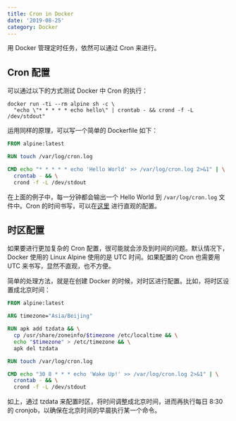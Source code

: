 ```yaml
---
title: Cron in Docker
date: '2019-08-25'
category: Docker
---
```


用 Docker 管理定时任务，依然可以通过 Cron 来进行。

## Cron 配置

可以通过以下的方式测试 Docker 中 Cron 的执行：

```shell
docker run -ti --rm alpine sh -c \
  "echo \"* * * * * echo hello\" | crontab - && crond -f -L /dev/stdout"
```

运用同样的原理，可以写一个简单的 Dockerfile 如下：

```Dockerfile
FROM alpine:latest

RUN touch /var/log/cron.log

CMD echo "* * * * * echo 'Hello World' >> /var/log/cron.log 2>&1" | \
  crontab - && \
  crond -f -L /dev/stdout
```

在上面的例子中，每一分钟都会输出一个 Hello World 到 `/var/log/cron.log` 文件中。Cron 的时间书写，可以在[这里](https://crontab.guru/) 进行直观的配置。

## 时区配置

如果要进行更加复杂的 Cron 配置，很可能就会涉及到时间的问题。默认情况下，Docker 使用的 Linux Alpine 使用的是 UTC 时间。如果配置的 Cron 也需要用 UTC 来书写，显然不直观，也不方便。

简单的处理方法，就是在创建 Docker 的时候，对时区进行配置。比如，将时区设置成北京时间：

```Dockerfile
FROM alpine:latest

ARG timezone="Asia/Beijing"

RUN apk add tzdata && \
  cp /usr/share/zoneinfo/$timezone /etc/localtime && \
  echo "$timezone" > /etc/timezone && \
  apk del tzdata

RUN touch /var/log/cron.log

CMD echo "30 8 * * * echo 'Wake Up!' >> /var/log/cron.log 2>&1" | \
  crontab - && \
  crond -f -L /dev/stdout
```

如上，通过 tzdata 来配置时区，将时间调整成北京时间，进而再执行每日 8:30 的 cronjob，以确保在北京时间的早晨执行某一个命令。
